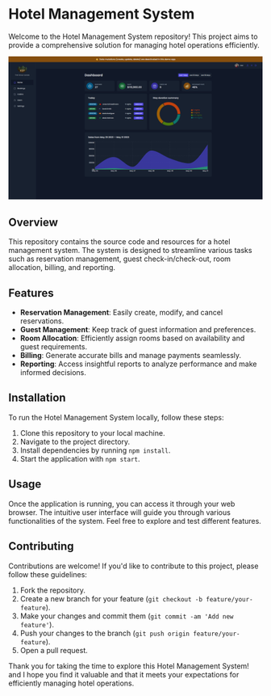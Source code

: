 # Hotel Management System

Welcome to the Hotel Management System repository! This project aims to provide a comprehensive solution for managing hotel operations efficiently.


![Demo](https://github.com/SEIFSEIF4/Hotel-Mangment/blob/main/public/Demo.jpg?raw=true)

## Overview

This repository contains the source code and resources for a hotel management system. The system is designed to streamline various tasks such as reservation management, guest check-in/check-out, room allocation, billing, and reporting.

## Features

- **Reservation Management**: Easily create, modify, and cancel reservations.
- **Guest Management**: Keep track of guest information and preferences.
- **Room Allocation**: Efficiently assign rooms based on availability and guest requirements.
- **Billing**: Generate accurate bills and manage payments seamlessly.
- **Reporting**: Access insightful reports to analyze performance and make informed decisions.

## Installation

To run the Hotel Management System locally, follow these steps:

1. Clone this repository to your local machine.
2. Navigate to the project directory.
3. Install dependencies by running `npm install`.
4. Start the application with `npm start`.

## Usage

Once the application is running, you can access it through your web browser. The intuitive user interface will guide you through various functionalities of the system. Feel free to explore and test different features.

## Contributing

Contributions are welcome! If you'd like to contribute to this project, please follow these guidelines:

1. Fork the repository.
2. Create a new branch for your feature (`git checkout -b feature/your-feature`).
3. Make your changes and commit them (`git commit -am 'Add new feature'`).
4. Push your changes to the branch (`git push origin feature/your-feature`).
5. Open a pull request.



Thank you for taking the time to explore this Hotel Management System! and I hope you find it valuable and that it meets your expectations for efficiently managing hotel operations.
